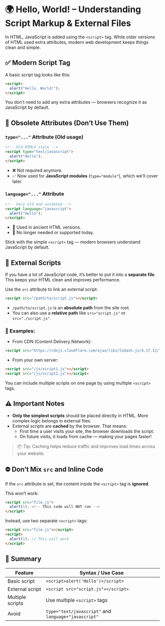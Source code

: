 # 🌍 Hello, World! – Understanding Script Markup & External Files

In HTML, JavaScript is added using the `<script>` tag. While older versions of HTML used extra attributes, modern web development keeps things clean and simple.

## ✅ Modern Script Tag

A basic script tag looks like this:

```html
<script>
  alert("Hello, World!");
</script>
```

You don't need to add any extra attributes — browsers recognize it as JavaScript by default.



## 🚫 Obsolete Attributes (Don’t Use Them)

### `type="..."` Attribute (Old usage)

```html
<!-- Old HTML4 style -->
<script type="text/javascript">
  alert("Hello");
</script>
```

- ❌ Not required anymore.
- ✅ Now used for **JavaScript modules** (`type="module"`), which we'll cover later.

### `language="..."` Attribute

```html
<!-- Very old and outdated -->
<script language="javascript">
  alert("Hello");
</script>
```

- 🛑 Used in ancient HTML versions.
- 🧼 No longer needed or supported today.

Stick with the simple `<script>` tag — modern browsers understand JavaScript by default.



## 📁 External Scripts

If you have a lot of JavaScript code, it’s better to put it into a **separate file**. This keeps your HTML clean and improves performance.

Use the `src` attribute to link an external script:

```html
<script src="/path/to/script.js"></script>
```

- `/path/to/script.js` is an **absolute path** from the site root.
- You can also use a **relative path** like `src="script.js"` or `src="./script.js"`.

### 🔗 Examples:

- From CDN (Content Delivery Network):

```html
<script src="https://cdnjs.cloudflare.com/ajax/libs/lodash.js/4.17.11/lodash.js"></script>
```

- From your own server:

```html
<script src="/js/script1.js"></script>
<script src="/js/script2.js"></script>
```

You can include multiple scripts on one page by using multiple `<script>` tags.


## ⚠️ Important Notes

- **Only the simplest scripts** should be placed directly in HTML. More complex logic belongs in external files.
- External scripts are **cached** by the browser. That means:
  - First time a user visits your site, the browser downloads the script.
  - On future visits, it loads from cache — making your pages faster!

> 📦 Tip: Caching helps reduce traffic and improves load times across your website.



## ⛔ Don’t Mix `src` and Inline Code

If the `src` attribute is set, the content inside the `<script>` tag is **ignored**.

This won’t work:

```html
<script src="file.js">
  alert(1); <!-- This code will NOT run -->
</script>
```

Instead, use two separate `<script>` tags:

```html
<script src="file.js"></script>
<script>
  alert(1); // This will work
</script>
```


## 🧾 Summary

| Feature         | Syntax / Use Case                         |
|------------------|-------------------------------------------|
| Basic script     | `<script>alert('Hello')</script>`        |
| External script  | `<script src="script.js"></script>`       |
| Multiple scripts | Use multiple `<script>` tags              |
| Avoid            | `type="text/javascript"` and `language="javascript"` |


